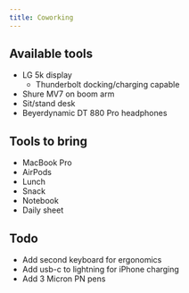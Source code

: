 ```yaml
---
title: Coworking
---
```


## Available tools

- LG 5k display
  - Thunderbolt docking/charging capable
- Shure MV7 on boom arm
- Sit/stand desk
- Beyerdynamic DT 880 Pro headphones

## Tools to bring

- MacBook Pro
- AirPods
- Lunch
- Snack
- Notebook
- Daily sheet

## Todo

- Add second keyboard for ergonomics
- Add usb-c to lightning for iPhone charging
- Add 3 Micron PN pens
